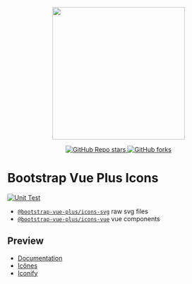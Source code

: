<p align="center">
  <img width="300px" src="https://avatars.githubusercontent.com/u/107077279">
</p>

<p align="center">
  <a href="https://github.com/bootstrap-vue-plus/bootstrap-vue-plus-icons">
    <img alt="GitHub Repo stars" src="https://img.shields.io/github/stars/bootstrap-vue-plus/bootstrap-vue-plus-icons?style=social">
  </a>
  <a href="https://github.com/bootstrap-vue-plus/bootstrap-vue-plus-icons">
    <img alt="GitHub forks" src="https://img.shields.io/github/forks/bootstrap-vue-plus/bootstrap-vue-plus-icons?style=social">
  </a>
  <br>
</p>

# Bootstrap Vue Plus Icons

[![Unit Test](https://github.com/bootstrap-vue-plus/bootstrap-vue-plus-icons/actions/workflows/unit-test.yml/badge.svg)](https://github.com/bootstrap-vue-plus/bootstrap-vue-plus-icons/actions/workflows/unit-test.yml)

- [`@bootstrap-vue-plus/icons-svg`](https://www.npmjs.com/package/@bootstrap-vue-plus/icons-svg) raw svg files
- [`@bootstrap-vue-plus/icons-vue`](https://www.npmjs.com/package/@bootstrap-vue-plus/icons-vue) vue components

## Preview

- [Documentation](https://bootstrap-vue-plus.com/en-US/component/icon.html)
- [Icônes](https://icones.js.org/collection/bsvp)
- [Iconify](https://icon-sets.iconify.design/bsvp/)
